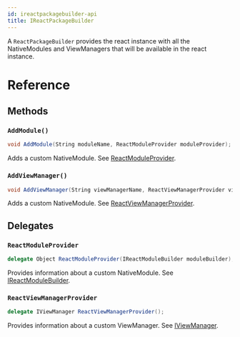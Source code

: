```yaml
---
id: ireactpackagebuilder-api
title: IReactPackageBuilder
---
```


A `ReactPackageBuilder` provides the react instance with all the NativeModules and ViewManagers that will be available in the react instance.

# Reference

## Methods

### `AddModule()`

```csharp
void AddModule(String moduleName, ReactModuleProvider moduleProvider);
```

Adds a custom NativeModule. See [ReactModuleProvider](#reactmoduleprovider).

### `AddViewManager()`

```csharp
void AddViewManager(String viewManagerName, ReactViewManagerProvider viewManagerProvider);
```

Adds a custom NativeModule. See [ReactViewManagerProvider](#reactviewmanagerprovider).


## Delegates

### `ReactModuleProvider`

```csharp
delegate Object ReactModuleProvider(IReactModuleBuilder moduleBuilder);
```

Provides information about a custom NativeModule.  See [IReactModuleBuilder](IReactModuleBuilder-api-windows.md).

### `ReactViewManagerProvider`

```csharp
delegate IViewManager ReactViewManagerProvider();
```

Provides information about a custom ViewManager.  See [IViewManager](IViewManager-api-windows.md).


<!-- // Copyright (c) Microsoft Corporation.
// Licensed under the MIT License.

import "IReactContext.idl";
import "IReactModuleBuilder.idl";
import "IViewManager.idl";

namespace Microsoft.ReactNative {

  delegate Object ReactModuleProvider(IReactModuleBuilder moduleBuilder);
  delegate IViewManager ReactViewManagerProvider();

  [webhosthidden]
  interface IReactPackageBuilder {
    void AddModule(String moduleName, ReactModuleProvider moduleProvider);
    void AddViewManager(String viewManagerName, ReactViewManagerProvider viewManagerProvider);
  }

  [webhosthidden]
  interface IReactPackageBuilderExperimental
    requires IReactPackageBuilder {
    void AddTurboModule(String moduleName, ReactModuleProvider moduleProvider);
  }
} // namespace Microsoft.ReactNative -->
